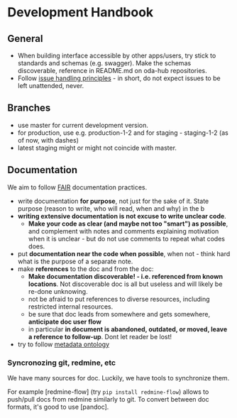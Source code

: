 # Development Handbook


## General

* When building interface accessible by other apps/users, try stick to standards and schemas (e.g. swagger). Make the schemas discoverable, reference in README.md on oda-hub repositories.
* Follow [issue handling principles](https://github.com/oda-hub/doc-ops-reporting#issue-handling-principles) - in short, do not expect issues to be left unattended, never.

## Branches

* use master for current development version. 
* for production, use e.g. production-1-2 and for staging - staging-1-2 (as of now, with dashes)
* latest staging might or might not coincide with master. 


## Documentation

We aim to follow [FAIR](https://www.fairsfair.eu/news/fair-assessment-and-certification-eosc-region-report-available) documentation practices.

* write documentation **for purpose**, not just for the sake of it. State purpose (reason to write, who will read, when and why) in the b
* **writing extensive documentation is not excuse to write unclear code**. 
   * **Make your code as clear (and maybe not too "smart") as possible**, and complement with notes and comments explaining motivation when it is unclear - but do not use comments to repeat what codes does. 
* put **documentation near the code when possible**, when not - think hard what is the purpose of a separate note.
* make **references** to the doc and from the doc:
   *  **Make documentation discoverable! - i.e. referenced from known locations**. Not discoverable doc is all but useless and will likely be re-done unknowing. 
   *  not be afraid to put references to diverse resources, including restricted internal resources. 
   *  be sure that doc leads from somewhere and gets somewhere, **anticipate doc user flow**
   *  in particular **in document is abandoned, outdated, or moved, leave a reference to follow-up**. Dont let reader be lost!
* try to follow [metadata ontology](https://redmine.astro.unige.ch/projects/cdci/wiki/Metadata-Schema)


### Syncronozing git, redmine, etc

We have many sources for doc. Luckily, we have tools to synchronize them.

For example [redmine-flow] (try `pip install redmine-flow`) allows to push/pull docs from redmine similarly to git. 
To convert between doc formats, it's good to use [pandoc].
